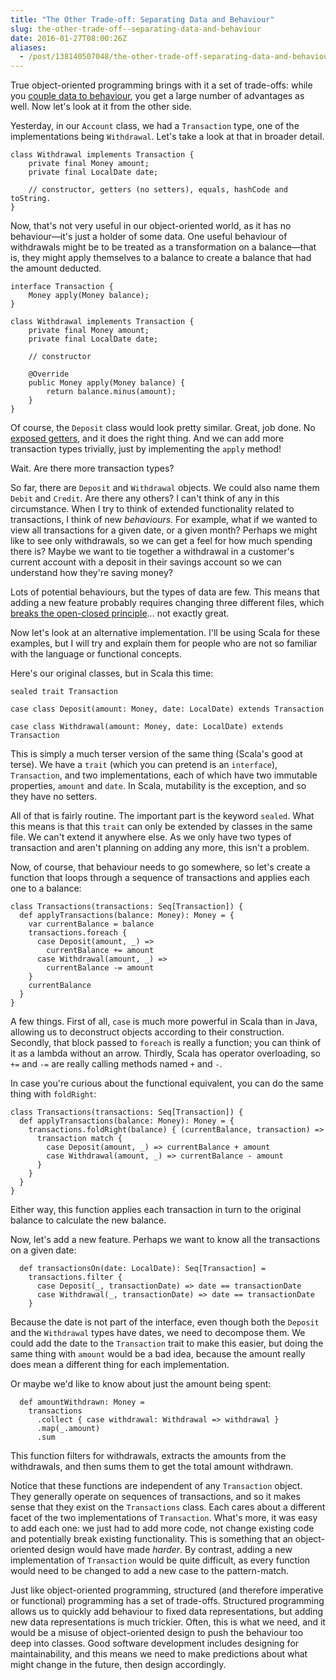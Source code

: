 ```yaml
---
title: "The Other Trade-off: Separating Data and Behaviour"
slug: the-other-trade-off--separating-data-and-behaviour
date: 2016-01-27T08:00:26Z
aliases:
  - /post/138140507048/the-other-trade-off-separating-data-and-behaviour
---
```


True object-oriented programming brings with it a set of trade-offs: while you [couple data to behaviour][why couple data to behaviour?], you get a large number of advantages as well. Now let's look at it from the other side.

Yesterday, in our `Account` class, we had a `Transaction` type, one of the implementations being `Withdrawal`. Let's take a look at that in broader detail.

    class Withdrawal implements Transaction {
        private final Money amount;
        private final LocalDate date;

        // constructor, getters (no setters), equals, hashCode and toString.
    }

Now, that's not very useful in our object-oriented world, as it has no behaviour—it's just a holder of some data. One useful behaviour of withdrawals might be to be treated as a transformation on a balance—that is, they might apply themselves to a balance to create a balance that had the amount deducted.

    interface Transaction {
        Money apply(Money balance);
    }

    class Withdrawal implements Transaction {
        private final Money amount;
        private final LocalDate date;

        // constructor

        @Override
        public Money apply(Money balance) {
            return balance.minus(amount);
        }
    }

Of course, the `Deposit` class would look pretty similar. Great, job done. No [exposed getters][getters, setters and properties], and it does the right thing. And we can add more transaction types trivially, just by implementing the `apply` method!

Wait. Are there more transaction types?

<!--more-->

So far, there are `Deposit` and `Withdrawal` objects. We could also name them `Debit` and `Credit`. Are there any others? I can't think of any in this circumstance. When I try to think of extended functionality related to transactions, I think of new _behaviours_. For example, what if we wanted to view all transactions for a given date, or a given month? Perhaps we might like to see only withdrawals, so we can get a feel for how much spending there is? Maybe we want to tie together a withdrawal in a customer's current account with a deposit in their savings account so we can understand how they're saving money?

Lots of potential behaviours, but the types of data are few. This means that adding a new feature probably requires changing three different files, which [breaks the open-closed principle][why couple data to behaviour?]… not exactly great.

Now let's look at an alternative implementation. I'll be using Scala for these examples, but I will try and explain them for people who are not so familiar with the language or functional concepts.

Here's our original classes, but in Scala this time:

    sealed trait Transaction

    case class Deposit(amount: Money, date: LocalDate) extends Transaction

    case class Withdrawal(amount: Money, date: LocalDate) extends Transaction

This is simply a much terser version of the same thing (Scala's good at terse). We have a `trait` (which you can pretend is an `interface`), `Transaction`, and two implementations, each of which have two immutable properties, `amount` and `date`. In Scala, mutability is the exception, and so they have no setters.

All of that is fairly routine. The important part is the keyword `sealed`. What this means is that this `trait` can only be extended by classes in the same file. We can't extend it anywhere else. As we only have two types of transaction and aren't planning on adding any more, this isn't a problem.

Now, of course, that behaviour needs to go somewhere, so let's create a function that loops through a sequence of transactions and applies each one to a balance:

    class Transactions(transactions: Seq[Transaction]) {
      def applyTransactions(balance: Money): Money = {
        var currentBalance = balance
        transactions.foreach {
          case Deposit(amount, _) =>
            currentBalance += amount
          case Withdrawal(amount, _) =>
            currentBalance -= amount
        }
        currentBalance
      }
    }

A few things. First of all, `case` is much more powerful in Scala than in Java, allowing us to deconstruct objects according to their construction. Secondly, that block passed to `foreach` is really a function; you can think of it as a lambda without an arrow. Thirdly, Scala has operator overloading, so `+=` and `-=` are really calling methods named `+` and `-`.

In case you're curious about the functional equivalent, you can do the same thing with `foldRight`:

    class Transactions(transactions: Seq[Transaction]) {
      def applyTransactions(balance: Money): Money = {
        transactions.foldRight(balance) { (currentBalance, transaction) =>
          transaction match {
            case Deposit(amount, _) => currentBalance + amount
            case Withdrawal(amount, _) => currentBalance - amount
          }
        }
      }
    }

Either way, this function applies each transaction in turn to the original balance to calculate the new balance.

Now, let's add a new feature. Perhaps we want to know all the transactions on a given date:

      def transactionsOn(date: LocalDate): Seq[Transaction] =
        transactions.filter {
          case Deposit(_, transactionDate) => date == transactionDate
          case Withdrawal(_, transactionDate) => date == transactionDate
        }

Because the date is not part of the interface, even though both the `Deposit` and the `Withdrawal` types have dates, we need to decompose them. We could add the date to the `Transaction` trait to make this easier, but doing the same thing with `amount` would be a bad idea, because the amount really does mean a different thing for each implementation.

Or maybe we'd like to know about just the amount being spent:

      def amountWithdrawn: Money =
        transactions
          .collect { case withdrawal: Withdrawal => withdrawal }
          .map(_.amount)
          .sum

This function filters for withdrawals, extracts the amounts from the withdrawals, and then sums them to get the total amount withdrawn.

Notice that these functions are independent of any `Transaction` object. They generally operate on sequences of transactions, and so it makes sense that they exist on the `Transactions` class. Each cares about a different facet of the two implementations of `Transaction`. What's more, it was easy to add each one: we just had to add more code, not change existing code and potentially break existing functionality. This is something that an object-oriented design would have made _harder_. By contrast, adding a new implementation of `Transaction` would be quite difficult, as every function would need to be changed to add a new case to the pattern-match.

Just like object-oriented programming, structured (and therefore imperative or functional) programming has a set of trade-offs. Structured programming allows us to quickly add behaviour to fixed data representations, but adding new data representations is much trickier. Often, this is what we need, and it would be a misuse of object-oriented design to push the behaviour too deep into classes. Good software development includes designing for maintainability, and this means we need to make predictions about what might change in the future, then design accordingly.

[why couple data to behaviour?]: http://monospacedmonologues.com/post/138076164433/why-couple-data-to-behaviour
[getters, setters and properties]: http://monospacedmonologues.com/post/138009972532/getters-setters-and-properties
